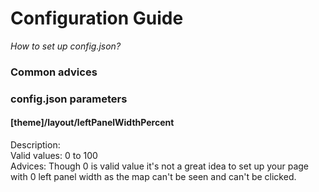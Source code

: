 # Configuration Guide
_How to set up config.json?_

### Common advices


### config.json parameters
#### [theme]/layout/leftPanelWidthPercent
Description:  
Valid values: 0 to 100  
Advices: Though 0 is valid value it's not a great idea to set up your page with 0 left panel width as the map can't be seen and can't be clicked.
